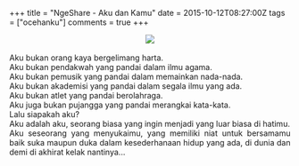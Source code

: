 +++
title = "NgeShare - Aku dan Kamu"
date = 2015-10-12T08:27:00Z
tags = ["ocehanku"]
comments = true
+++

<center><img border="0" data-original-height="600" data-original-width="1200" src="https://2.bp.blogspot.com/-rQdggXcbyhQ/XDU4uxEbdjI/AAAAAAAASyk/SFE6ci25Nxk3Y7zCqIcLBVVdXqC8kltuwCLcBGAs/s1600/story.png" /></center><div style="text-align: justify;"><br />Aku bukan orang kaya  bergelimang harta.<br /> Aku bukan pendakwah yang pandai dalam ilmu agama.<br /> Aku bukan pemusik yang pandai dalam memainkan nada-nada.<br /> Aku bukan akademisi yang pandai dalam segala ilmu yang ada.<br /> Aku bukan atlet yang pandai berolahraga.<br /> Aku juga bukan pujangga yang pandai merangkai kata-kata.<br /> Lalu siapakah aku?<br /> Aku adalah aku, seorang biasa yang ingin menjadi yang luar biasa  di hatimu.<br />Aku seseorang yang menyukaimu, yang memiliki niat untuk bersamamu  baik suka maupun duka dalam kesederhanaan hidup yang ada, di dunia dan  demi di akhirat kelak nantinya...</div>
